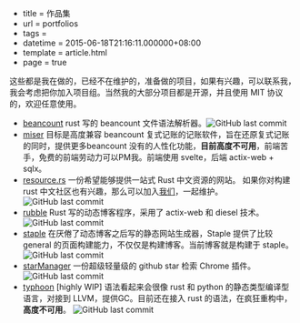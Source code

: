  - title = 作品集
 - url = portfolios
 - tags = 
 - datetime = 2015-06-18T21:16:11.000000+08:00
 - template = article.html
 - page = true

这些都是我在做的，已经不在维护的，准备做的项目，如果有兴趣，可以联系我，我会考虑把你加入项目组。当然我的大部分项目都是开源，并且使用 MIT 协议的，欢迎任意使用。

<!--more-->
 - [beancount](<https://github.com/Kilerd/beancount>) rust 写的 beancount 文件语法解析器。![GitHub last commit](https://img.shields.io/github/last-commit/kilerd/beancount?color=%23327ba8&label=%E6%9C%80%E8%BF%91%E6%9B%B4%E6%96%B0&style=flat-square)
 - [miser](<https://miser-web.vercel.app>) 目标是高度兼容 beancount 复式记账的记账软件，旨在还原复式记账的同时，提供更多beancount 没有的人性化功能，**目前高度不可用**，前端苦手，免费的前端劳动力可以PM我。前端使用 svelte，后端 actix-web + sqlx。
 - [resource.rs](<https://www.resource.rs>) 一份希望能够提供一站式 Rust 中文资源的网站。 如果你对构建 rust 中文社区也有兴趣，那么可以加入[我们](<https://github.com/kilerd/resource>)，一起维护。 ![GitHub last commit](https://img.shields.io/github/last-commit/kilerd/resource?color=%23327ba8&label=%E6%9C%80%E8%BF%91%E6%9B%B4%E6%96%B0&style=flat-square)
 - [rubble](<https://github.com/Kilerd/rubble>)  Rust 写的动态博客程序，采用了 actix-web 和 diesel 技术。 ![GitHub last commit](https://img.shields.io/github/last-commit/kilerd/rubble?color=%23327ba8&label=%E6%9C%80%E8%BF%91%E6%9B%B4%E6%96%B0&style=flat-square)
 - [staple](<https://github.com/Kilerd/staple>)  在厌倦了动态博客之后写的静态网站生成器，Staple 提供了比较 general 的页面构建能力，不仅仅是构建博客。当前博客就是构建于 staple。 ![GitHub last commit](https://img.shields.io/github/last-commit/kilerd/staple?color=%23327ba8&label=%E6%9C%80%E8%BF%91%E6%9B%B4%E6%96%B0&style=flat-square)
 - [starManager](<https://chrome.google.com/webstore/detail/star-manager/klajgkhhnnipjkilfgkkjofidahjfobh>) 一份超级轻量级的 github star 检索 Chrome 插件。 ![GitHub last commit](https://img.shields.io/github/last-commit/kilerd/StarManager?color=%23327ba8&label=%E6%9C%80%E8%BF%91%E6%9B%B4%E6%96%B0&style=flat-square)
 - [typhoon](<https://github.com/Kilerd/typhoon>) [highly WIP] 语法看起来会很像 rust 和 python 的静态类型编译型语言，对接到 LLVM，提供GC。目前还在接入 rust 的语法，在疯狂重构中，**高度不可用**。 ![GitHub last commit](https://img.shields.io/github/last-commit/kilerd/typhoon?color=%23327ba8&label=%E6%9C%80%E8%BF%91%E6%9B%B4%E6%96%B0&style=flat-square)

